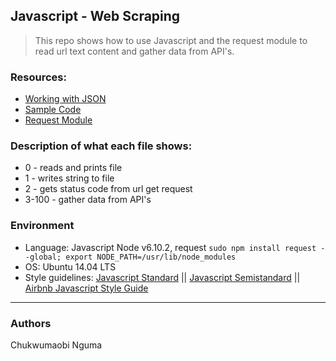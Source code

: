 ## Javascript - Web Scraping
> This repo shows how to use Javascript and the request module to read url text content and gather data from API's.

### Resources:
* [Working with JSON](https://developer.mozilla.org/en-US/docs/Learn/JavaScript/Objects/JSON)
* [Sample Code](https://medium.com/@vietkieutie/the-workflow-of-accessing-the-attributes-of-a-simply-created-json-object-82a5b33e2319)
* [Request Module](https://github.com/request/request)

### Description of what each file shows:
* 0 - reads and prints file
* 1 - writes string to file
* 2 - gets status code from url get request
* 3-100 - gather data from API's

### Environment
* Language: Javascript Node v6.10.2, request ```sudo npm install request --global; export NODE_PATH=/usr/lib/node_modules```
* OS: Ubuntu 14.04 LTS
* Style guidelines: [Javascript Standard](https://standardjs.com/rules.html) || [Javascript Semistandard](https://github.com/Flet/semistandard) || [Airbnb Javascript Style Guide](https://github.com/airbnb/javascript)

---
### Authors
Chukwumaobi Nguma